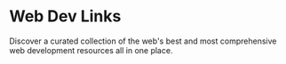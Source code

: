 # Web Dev Links
Discover a curated collection of the web's best and most comprehensive web development resources all in one place. 
